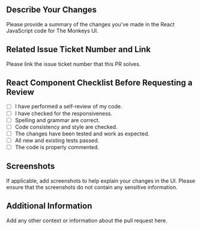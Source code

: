 ## Describe Your Changes

Please provide a summary of the changes you've made in the React JavaScript code for The Monkeys UI.

## Related Issue Ticket Number and Link

Please link the issue ticket number that this PR solves.

## React Component Checklist Before Requesting a Review
- [ ] I have performed a self-review of my code.
- [ ] I have checked for the responsiveness.
- [ ] Spelling and grammar are correct.
- [ ] Code consistency and style are checked.
- [ ] The changes have been tested and work as expected.
- [ ] All new and existing tests passed.
- [ ] The code is properly commented.

## Screenshots

If applicable, add screenshots to help explain your changes in the UI. Please ensure that the screenshots do not contain any sensitive information.

## Additional Information

Add any other context or information about the pull request here.
